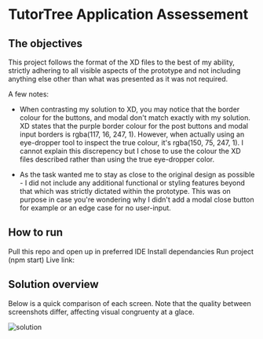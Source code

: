 # TutorTree Application Assessement

## The objectives
This project follows the format of the XD files to the best of my ability, strictly adhering to all visible aspects of the prototype and not including anything else other than what was presented as it was not required.

A few notes:

- When contrasting my solution to XD, you may notice that the border colour for the buttons, and modal don't match exactly with my solution. XD states that the purple border colour for the post buttons and modal input borders is rgba(117, 16, 247, 1). However, when actually using an eye-dropper tool to inspect the true colour, it's rgba(150, 75, 247, 1). I cannot explain this discrepency but I chose to use the colour the XD files described rather than using the true eye-dropper color.

- As the task wanted me to stay as close to the original design as possible - I did not include any additional functional or styling features beyond that which was strictly dictated within the prototype. This was on purpose in case you're wondering why I didn't add a modal close button for example or an edge case for no user-input.

## How to run
Pull this repo and open up in preferred IDE
Install dependancies
Run project (npm start)
Live link:


## Solution overview

Below is a quick comparison of each screen. Note that the quality between screenshots differ, affecting visual congruenty at a glace.

![solution](https://user-images.githubusercontent.com/88079543/171071147-211bc05b-8e24-4e42-8c78-31303a69ec74.png)
